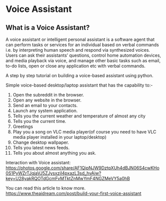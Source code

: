# Voice Assistant

## What is a Voice Assistant?

A voice assistant or intelligent personal assistant is a software agent that can perform tasks or services for an individual based on verbal commands i.e. by interpreting human speech and respond via synthesized voices. Users can ask their assistants’ questions, control home automation devices, and media playback via voice, and manage other basic tasks such as email, to-do lists, open or close any application etc with verbal commands.

A step by step tutorial on building a voice-based assistant using python.

Simple voice-based desktop/laptop assistant that has the capability to:-
1. Open the subreddit in the browser.
2. Open any website in the browser.
3. Send an email to your contacts.
4. Launch any system application.
5. Tells you the current weather and temperature of almost any city
6. Tells you the current time.
7. Greetings
8. Play you a song on VLC media player(of course you need to have VLC media player installed in your laptop/desktop)
9. Change desktop wallpaper.
10. Tells you latest news feeds.
11. Tells you about almost anything you ask.

Interaction with Voice assistant:
https://photos.google.com/share/AF1QipNJW9DztpXUh4dBJN06S4cwKHo0S1PyWZrTJqjaVJ5ZJysxzjI4pxazL3sd_hvAiw?key=U28yakRQOTdGcmFvMTktZnMwYmF4NGZMeVY5a0hB

You can read this article to know more.
https://www.theaidream.com/post/build-your-first-voice-assistant
